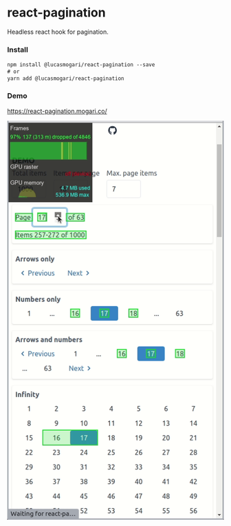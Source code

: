 # react-pagination

Headless react hook for pagination.


### Install

```
npm install @lucasmogari/react-pagination --save
# or 
yarn add @lucasmogari/react-pagination
```


### Demo

https://react-pagination.mogari.co/

![](demo.gif)

